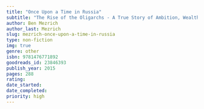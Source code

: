 ```yaml
---
title: "Once Upon a Time in Russia"
subtitle: "The Rise of the Oligarchs - A True Story of Ambition, Wealth, Betrayal, and Murder"
author: Ben Mezrich
author_last: Mezrich
slug: mezrich-once-upon-a-time-in-russia
type: non-fiction
img: true
genre: other
isbn: 9781476771892
goodreads_id: 23846393
publish_year: 2015
pages: 288
rating: 
date_started:
date_completed:
priority: high
---
```

